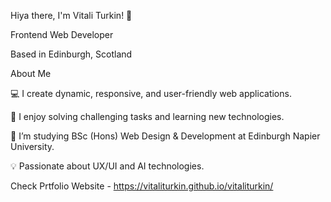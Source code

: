 Hiya there, I'm Vitali Turkin! 👋

Frontend Web Developer

Based in Edinburgh, Scotland
  
About Me

💻 I create dynamic, responsive, and user-friendly web applications. 

🚀 I enjoy solving challenging tasks and learning new technologies.

🌱 I’m studying BSc (Hons) Web Design & Development at Edinburgh Napier University.

💡 Passionate about UX/UI and AI technologies.

Check Prtfolio Website - https://vitaliturkin.github.io/vitaliturkin/
